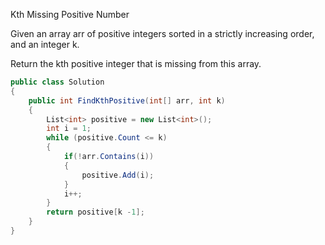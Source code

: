 Kth Missing Positive Number

Given an array arr of positive integers sorted in a strictly increasing order, and an integer k.

Return the kth positive integer that is missing from this array.

```csharp
public class Solution
{
    public int FindKthPositive(int[] arr, int k)
    {
        List<int> positive = new List<int>();
        int i = 1;
        while (positive.Count <= k)
        {
            if(!arr.Contains(i))
            {
                positive.Add(i);
            }
            i++;
        }
        return positive[k -1];
    }
}
